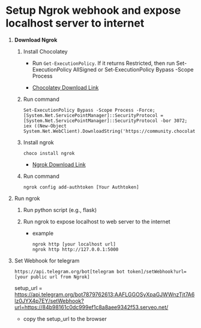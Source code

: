 # Setup Ngrok webhook and expose localhost server to internet

1. **Download Ngrok**

    1. Install Chocolatey
    
        * Run `Get-ExecutionPolicy`. If it returns Restricted, then run Set-ExecutionPolicy AllSigned or Set-ExecutionPolicy Bypass -Scope Process

        * [Chocolatey Download Link](https://chocolatey.org/install)

    2. Run command

        ```
        Set-ExecutionPolicy Bypass -Scope Process -Force; [System.Net.ServicePointManager]::SecurityProtocol = [System.Net.ServicePointManager]::SecurityProtocol -bor 3072; iex ((New-Object System.Net.WebClient).DownloadString('https://community.chocolatey.org/install.ps1'))
        ```

    3. Install ngrok

        ```
        choco install ngrok
        ```

        * [Ngrok Download Link](https://dashboard.ngrok.com/get-started/setup/windows)

    4. Run command

        ```
        ngrok config add-authtoken [Your Authtoken]
        ```

2. Run ngrok

    1. Run python script (e.g., flask)

    2. Run ngrok to expose localhost to web server to the internet

        * example

            ```
            ngrok http [your localhost url]
            ngrok http http://127.0.0.1:5000
            ```

3. Set Webhook for telegram

    ```text
    https://api.telegram.org/bot[telegram bot token]/setWebhook?url=[your public url from Ngrok]
    ```

    setup_url = https://api.telegram.org/bot7879762613:AAFLGGOSyXpaGJWWnzTjt7A6lz0JYX4p7EY/setWebhook?url=https://84b98161c0dc999ef1c8a8aee9342f53.serveo.net/

    * copy the setup_url to the browser

